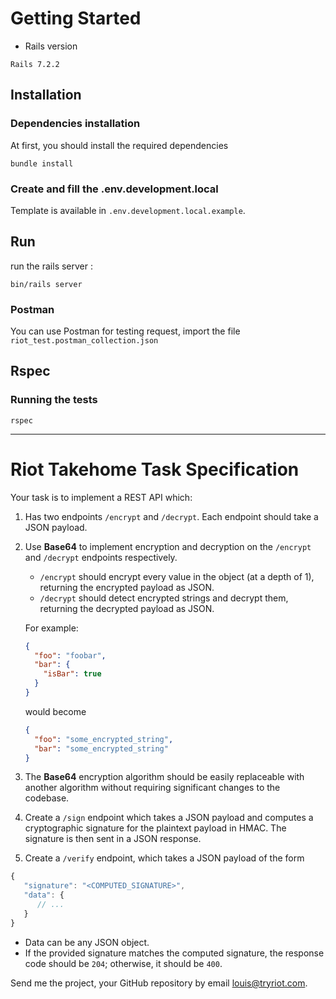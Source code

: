 # Getting Started

* Rails version

```
Rails 7.2.2
```

## Installation

### Dependencies installation
At first, you should install the required dependencies

```
bundle install
```
### Create and fill the .env.development.local

Template is available in `.env.development.local.example`.

## Run

run the rails server :

```
bin/rails server
```

### Postman

You can use Postman for testing request, import the file `riot_test.postman_collection.json`

## Rspec

### Running the tests

```
rspec
```

_____________________________________________________

# Riot Takehome Task Specification

Your task is to implement a REST API which:

1. Has two endpoints `/encrypt` and `/decrypt`. Each endpoint should take
   a JSON payload.
2. Use **Base64** to implement encryption and decryption on the
   `/encrypt` and `/decrypt` endpoints respectively.
    - `/encrypt` should encrypt every value in the object (at a depth of 1), returning the encrypted payload as JSON.
    - `/decrypt` should detect encrypted strings and decrypt them, returning the decrypted payload as JSON.

   For example:
   ```JSON
   {
     "foo": "foobar",
     "bar": {
       "isBar": true
     }
   }
   ```
   would become
   ```JSON
   {
     "foo": "some_encrypted_string",
     "bar": "some_encrypted_string"
   }
   ```
3. The **Base64** encryption algorithm should be easily replaceable with another algorithm without requiring significant changes to the codebase.
4. Create a `/sign` endpoint which takes a JSON payload and computes a
   cryptographic signature for the plaintext payload in HMAC. The signature is then
   sent in a JSON response.
5. Create a `/verify` endpoint, which takes a JSON payload of the form
```js
{
   "signature": "<COMPUTED_SIGNATURE>",
   "data": {
      // ...
   }
}
```
- Data can be any JSON object.
- If the provided signature matches the computed signature, the response code should be `204`; otherwise, it should be `400`.


Send me the project, your GitHub repository by email louis@tryriot.com.

